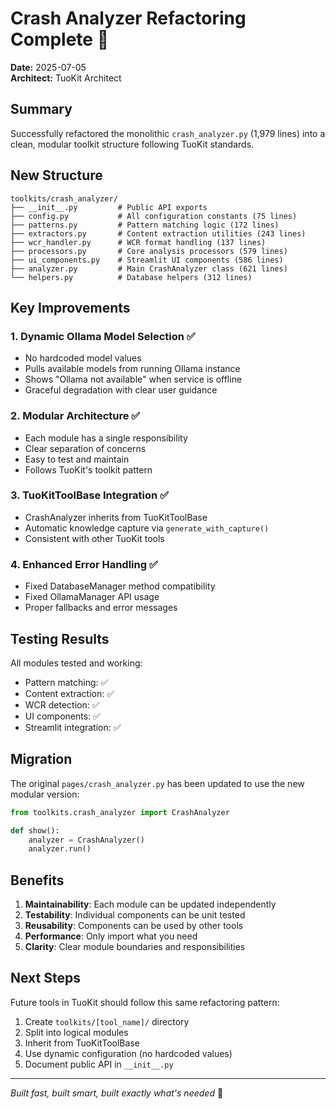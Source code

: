 # Crash Analyzer Refactoring Complete 🎉

**Date:** 2025-07-05  
**Architect:** TuoKit Architect

## Summary

Successfully refactored the monolithic `crash_analyzer.py` (1,979 lines) into a clean, modular toolkit structure following TuoKit standards.

## New Structure

```
toolkits/crash_analyzer/
├── __init__.py         # Public API exports
├── config.py           # All configuration constants (75 lines)
├── patterns.py         # Pattern matching logic (172 lines)
├── extractors.py       # Content extraction utilities (243 lines)
├── wcr_handler.py      # WCR format handling (137 lines)
├── processors.py       # Core analysis processors (579 lines)
├── ui_components.py    # Streamlit UI components (586 lines)
├── analyzer.py         # Main CrashAnalyzer class (621 lines)
└── helpers.py          # Database helpers (312 lines)
```

## Key Improvements

### 1. **Dynamic Ollama Model Selection** ✅
- No hardcoded model values
- Pulls available models from running Ollama instance
- Shows "Ollama not available" when service is offline
- Graceful degradation with clear user guidance

### 2. **Modular Architecture** ✅
- Each module has a single responsibility
- Clear separation of concerns
- Easy to test and maintain
- Follows TuoKit's toolkit pattern

### 3. **TuoKitToolBase Integration** ✅
- CrashAnalyzer inherits from TuoKitToolBase
- Automatic knowledge capture via `generate_with_capture()`
- Consistent with other TuoKit tools

### 4. **Enhanced Error Handling** ✅
- Fixed DatabaseManager method compatibility
- Fixed OllamaManager API usage
- Proper fallbacks and error messages

## Testing Results

All modules tested and working:
- Pattern matching: ✅
- Content extraction: ✅
- WCR detection: ✅
- UI components: ✅
- Streamlit integration: ✅

## Migration

The original `pages/crash_analyzer.py` has been updated to use the new modular version:

```python
from toolkits.crash_analyzer import CrashAnalyzer

def show():
    analyzer = CrashAnalyzer()
    analyzer.run()
```

## Benefits

1. **Maintainability**: Each module can be updated independently
2. **Testability**: Individual components can be unit tested
3. **Reusability**: Components can be used by other tools
4. **Performance**: Only import what you need
5. **Clarity**: Clear module boundaries and responsibilities

## Next Steps

Future tools in TuoKit should follow this same refactoring pattern:
1. Create `toolkits/[tool_name]/` directory
2. Split into logical modules
3. Inherit from TuoKitToolBase
4. Use dynamic configuration (no hardcoded values)
5. Document public API in `__init__.py`

---

*Built fast, built smart, built exactly what's needed* 🚀